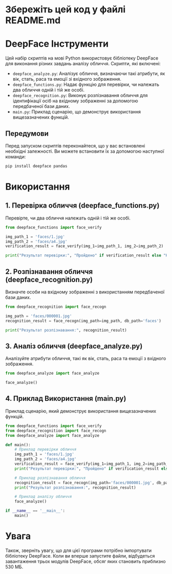 # Збережіть цей код у файлі README.md
# DeepFace Інструменти

Цей набір скриптів на мові Python використовує бібліотеку DeepFace для виконання різних завдань аналізу обличчя. Скрипти, які включені:

- `deepface_analyze.py`: Аналізує обличчя, визначаючи такі атрибути, як вік, стать, раса та емоції зі вхідного зображення.
- `deepface_functions.py`: Надає функцію для перевірки, чи належать два обличчя одній і тій же особі.
- `deepface_recognition.py`: Виконує розпізнавання обличчя для ідентифікації осіб на вхідному зображенні за допомогою передбаченої бази даних.
- `main.py`: Приклад сценарію, що демонструє використання вищезазначених функцій.

## Передумови

Перед запуском скриптів переконайтеся, що у вас встановлені необхідні залежності. Ви можете встановити їх за допомогою наступної команди:

```bash
pip install deepface pandas
```

# Використання

## 1. Перевірка обличчя (deepface_functions.py)
Перевірте, чи два обличчя належать одній і тій же особі.
``` python
from deepface_functions import face_verify

img_path_1 = 'faces/1.jpg'
img_path_2 = 'faces/a4.jpg'
verification_result = face_verify(img_1=img_path_1, img_2=img_path_2)

print("Результат перевірки:", "Пройдено" if verification_result else "Не пройдено")
```

## 2. Розпізнавання обличчя (deepface_recognition.py)
Визначте особи на вхідному зображенні з використанням передбаченої бази даних.
``` python
from deepface_recognition import face_recogn

img_path = 'faces/000001.jpg'
recognition_result = face_recogn(img_path=img_path, db_path='faces')

print("Результат розпізнавання:", recognition_result)
```

## 3. Аналіз обличчя (deepface_analyze.py)
Аналізуйте атрибути обличчя, такі як вік, стать, раса та емоції з вхідного зображення.
``` python
from deepface_analyze import face_analyze

face_analyze()
```

## 4. Приклад Використання (main.py)
Приклад сценарію, який демонструє використання вищезазначених функцій.

``` python
from deepface_functions import face_verify
from deepface_recognition import face_recogn
from deepface_analyze import face_analyze

def main():
    # Приклад перевірки обличчя
    img_path_1 = 'faces/1.jpg'
    img_path_2 = 'faces/a4.jpg'
    verification_result = face_verify(img_1=img_path_1, img_2=img_path_2)
    print("Результат перевірки:", "Пройдено" if verification_result else "Не пройдено")

    # Приклад розпізнавання обличчя
    recognition_result = face_recogn(img_path='faces/000001.jpg', db_path='faces')
    print("Результат розпізнавання:", recognition_result)

    # Приклад аналізу обличчя
    face_analyze()

if __name__ == '__main__':
    main()

```
# Увага
Також, зверніть увагу, що для цієї програми потрібно імпортувати бібліотеку DeepFace. Коли ви вперше запустите файли, відбудеться завантаження трьох модулів DeepFace, обсяг яких становить приблизно 530 МБ.
